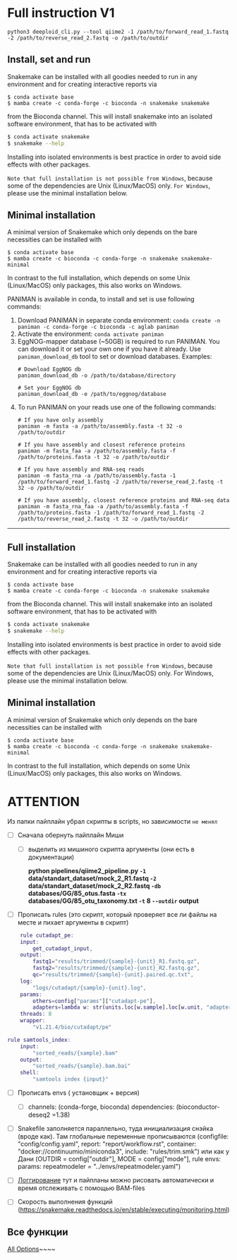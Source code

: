 # Full instruction V1

```
python3 deeploid_cli.py --tool qiime2 -1 /path/to/forward_read_1.fastq -2 /path/to/reverse_read_2.fastq -o /path/to/outdir
```

## Install, set and run


Snakemake can be installed with all goodies needed to run in any environment and for creating interactive reports via

```shs
$ conda activate base
$ mamba create -c conda-forge -c bioconda -n snakemake snakemake
```

from the Bioconda channel. This will install snakemake into an isolated software environment, that has to be activated with

```sh
$ conda activate snakemake
$ snakemake --help
```

Installing into isolated environments is best practice in order to avoid side effects with other packages.

`Note that full installation is not possible from Windows`, because some of the dependencies are Unix (Linux/MacOS) only. `For Windows`, please use the minimal installation below.

## Minimal installation
A minimal version of Snakemake which only depends on the bare necessities can be installed with

```
$ conda activate base
$ mamba create -c bioconda -c conda-forge -n snakemake snakemake-minimal
```

In contrast to the full installation, which depends on some Unix (Linux/MacOS) only packages, this also works on Windows.


PANIMAN is available in conda, to install and set is use following commands:
1) Download PANIMAN in separate conda environment: `conda create -n paniman -c conda-forge -c bioconda -c aglab paniman`
2) Activate the environment: `conda activate paniman`
3) EggNOG-mapper database (~50GB) is required to run PANIMAN. 
   You can download it or set your own one if you have it already. Use `paniman_download_db` tool to set or download databases. Examples:
   ```
   # Download EggNOG db
   paniman_download_db -o /path/to/database/directory
   
   # Set your EggNOG db
   paniman_download_db -e /path/to/eggnog/database
   ```
4) To run PANIMAN on your reads use one of the following commands:
   ```
   # If you have only assembly
   paniman -m fasta -a /path/to/assembly.fasta -t 32 -o /path/to/outdir

   # If you have assembly and closest reference proteins
   paniman -m fasta_faa -a /path/to/assembly.fasta -f /path/to/proteins.fasta -t 32 -o /path/to/outdir

   # If you have assembly and RNA-seq reads
   paniman -m fasta_rna -a /path/to/assembly.fasta -1 /path/to/forward_read_1.fastq -2 /path/to/reverse_read_2.fastq -t 32 -o /path/to/outdir

   # If you have assembly, closest reference proteins and RNA-seq data 
   paniman -m fasta_rna_faa -a /path/to/assembly.fasta -f /path/to/proteins.fasta -1 /path/to/forward_read_1.fastq -2 /path/to/reverse_read_2.fastq -t 32 -o /path/to/outdir
   ```

__________________






## Full installation

Snakemake can be installed with all goodies needed to run in any environment and for creating interactive reports via

```shs
$ conda activate base
$ mamba create -c conda-forge -c bioconda -n snakemake snakemake
```

from the Bioconda channel. This will install snakemake into an isolated software environment, that has to be activated with

```sh
$ conda activate snakemake
$ snakemake --help
```

Installing into isolated environments is best practice in order to avoid side effects with other packages.

`Note that full installation is not possible from Windows`, because some of the dependencies are Unix (Linux/MacOS) only. For Windows, please use the minimal installation below.

## Minimal installation
A minimal version of Snakemake which only depends on the bare necessities can be installed with

```
$ conda activate base
$ mamba create -c bioconda -c conda-forge -n snakemake snakemake-minimal
```

In contrast to the full installation, which depends on some Unix (Linux/MacOS) only packages, this also works on Windows.

# ATTENTION

Из папки пайплайн убрал скрипты в scripts, но зависимости `не менял`

- [ ] Сначала обернуть пайплайн Миши 
  - [ ] выделить из мишиного скрипта аргументы (они есть в документации)

    **python pipelines/qiime2_pipeline.py `-1` data/standart_dataset/mock_2_R1.fastq `-2` data/standart_dataset/mock_2_R2.fastq `-db` databases/GG/85_otus.fasta `-tx` databases/GG/85_otu_taxonomy.txt `-t` 8 `--outdir` output**

- [ ] Прописать rules (это скрипт, который проверяет все ли файлы на месте и пихает аргументы в скрипт)

```m
    rule cutadapt_pe:
    input:
        get_cutadapt_input,
    output:
        fastq1="results/trimmed/{sample}-{unit}_R1.fastq.gz",
        fastq2="results/trimmed/{sample}-{unit}_R2.fastq.gz",
        qc="results/trimmed/{sample}-{unit}.paired.qc.txt",
    log:
        "logs/cutadapt/{sample}-{unit}.log",
    params:
        others=config["params"]["cutadapt-pe"],
        adapters=lambda w: str(units.loc[w.sample].loc[w.unit, "adapters"]),
    threads: 8
    wrapper:
        "v1.21.4/bio/cutadapt/pe"
```

```m
rule samtools_index:
    input:
        "sorted_reads/{sample}.bam"
    output:
        "sorted_reads/{sample}.bam.bai"
    shell:
        "samtools index {input}"
```


- [ ] Прописать envs ( установщик + версия)
  - [ ] channels: (conda-forge, bioconda) dependencies: (bioconductor-deseq2 =1.38)

- [ ] Snakefile заполняется параллельно, туда инициализация снэйка (вроде как). Там глобальные переменные прописываются (configfile: "config/config.yaml", report: "report/workflow.rst", container: "docker://continuumio/miniconda3", include: "rules/trim.smk") или как у Дани (OUTDIR = config["outdir"], MODE = config["mode"], rule envs: params: repeatmodeler = "../envs/repeatmodeler.yaml")

- [ ] [Логгирование](https://github.com/alperyilmaz/conda-snakemake/blob/master/index.ipynb)
тут и пайпланы можно рисовать автоматически и время отслеживать с помощью BAM-files

- [ ] Скорость выполнения функций (https://snakemake.readthedocs.io/en/stable/executing/monitoring.html)

## Все функции 

[All Options](https://snakemake.readthedocs.io/en/stable/executing/cli.html)~~~~